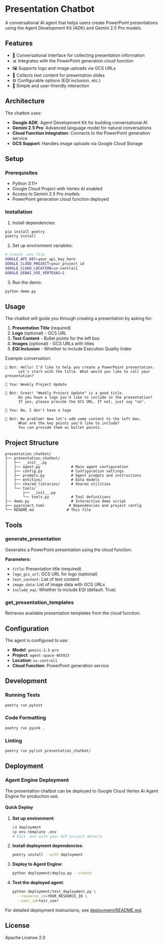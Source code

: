 # Presentation Chatbot

A conversational AI agent that helps users create PowerPoint presentations using the Agent Development Kit (ADK) and Gemini 2.5 Pro models.

## Features

- 🤖 Conversational interface for collecting presentation information
- 📊 Integrates with the PowerPoint generation cloud function
- 🖼️ Supports logo and image uploads via GCS URLs
- 📝 Collects text content for presentation slides
- ⚙️ Configurable options (EQI inclusion, etc.)
- 🎯 Simple and user-friendly interaction

## Architecture

The chatbot uses:
- **Google ADK**: Agent Development Kit for building conversational AI
- **Gemini 2.5 Pro**: Advanced language model for natural conversations
- **Cloud Function Integration**: Connects to the PowerPoint generation service
- **GCS Support**: Handles image uploads via Google Cloud Storage

## Setup

### Prerequisites

- Python 3.11+
- Google Cloud Project with Vertex AI enabled
- Access to Gemini 2.5 Pro models
- PowerPoint generation cloud function deployed

### Installation

1. Install dependencies:
```bash
pip install poetry
poetry install
```

2. Set up environment variables:
```bash
# Create .env file
GOOGLE_API_KEY=your_api_key_here
GOOGLE_CLOUD_PROJECT=your_project_id
GOOGLE_CLOUD_LOCATION=us-central1
GOOGLE_GENAI_USE_VERTEXAI=1
```

3. Run the demo:
```bash
python demo.py
```

## Usage

The chatbot will guide you through creating a presentation by asking for:

1. **Presentation Title** (required)
2. **Logo** (optional) - GCS URL
3. **Text Content** - Bullet points for the left box
4. **Images** (optional) - GCS URLs with titles
5. **EQI Inclusion** - Whether to include Execution Quality Index

Example conversation:
```
🤖 Bot: Hello! I'd like to help you create a PowerPoint presentation. 
      Let's start with the title. What would you like to call your presentation?

👤 You: Weekly Project Update

🤖 Bot: Great! "Weekly Project Update" is a good title. 
      Do you have a logo you'd like to include in the presentation? 
      If yes, please provide the GCS URL. If not, just say "no".

👤 You: No, I don't have a logo

🤖 Bot: No problem! Now let's add some content to the left box. 
      What are the key points you'd like to include? 
      You can provide them as bullet points.
```

## Project Structure

```
presentation_chatbot/
├── presentation_chatbot/
│   ├── __init__.py
│   ├── agent.py              # Main agent configuration
│   ├── config.py             # Configuration settings
│   ├── prompts.py            # Agent prompts and instructions
│   ├── entities/             # Data models
│   ├── shared_libraries/     # Shared utilities
│   └── tools/
│       ├── __init__.py
│       └── tools.py          # Tool definitions
├── demo.py                   # Interactive demo script
├── pyproject.toml           # Dependencies and project config
└── README.md               # This file
```

## Tools

### generate_presentation
Generates a PowerPoint presentation using the cloud function.

**Parameters:**
- `title`: Presentation title (required)
- `logo_gcs_url`: GCS URL for logo (optional)
- `text_content`: List of text content
- `image_data`: List of image data with GCS URLs
- `include_eqi`: Whether to include EQI (default: True)

### get_presentation_templates
Retrieves available presentation templates from the cloud function.

## Configuration

The agent is configured to use:
- **Model**: `gemini-2.5-pro`
- **Project**: `agent-space-465923`
- **Location**: `us-central1`
- **Cloud Function**: PowerPoint generation service

## Development

### Running Tests
```bash
poetry run pytest
```

### Code Formatting
```bash
poetry run pyink .
```

### Linting
```bash
poetry run pylint presentation_chatbot/
```

## Deployment

### Agent Engine Deployment

The presentation chatbot can be deployed to Google Cloud Vertex AI Agent Engine for production use.

#### Quick Deploy

1. **Set up environment**:
   ```bash
   cd deployment
   cp env.template .env
   # Edit .env with your GCP project details
   ```

2. **Install deployment dependencies**:
   ```bash
   poetry install --with deployment
   ```

3. **Deploy to Agent Engine**:
   ```bash
   python deployment/deploy.py --create
   ```

4. **Test the deployed agent**:
   ```bash
   python deployment/test_deployment.py \
     --resource_id=YOUR_RESOURCE_ID \
     --user_id=test_user
   ```

For detailed deployment instructions, see [deployment/README.md](deployment/README.md).

## License

Apache License 2.0
